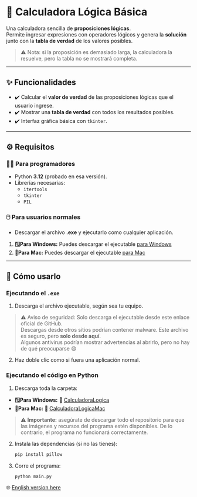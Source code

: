 # 🧮 Calculadora Lógica Básica

Una calculadora sencilla de **proposiciones lógicas**.  
Permite ingresar expresiones con operadores lógicos y genera la **solución** junto con la **tabla de verdad** de los valores posibles.  

> ⚠️ Nota: si la proposición es demasiado larga, la calculadora la resuelve, pero la tabla no se mostrará completa.

---

## ✨ Funcionalidades
- ✔️ Calcular el **valor de verdad** de las proposiciones lógicas que el usuario ingrese.  
- ✔️ Mostrar una **tabla de verdad** con todos los resultados posibles.  
- ✔️ Interfaz gráfica básica con `tkinter`.  

---

## ⚙️ Requisitos

### 👩‍💻 Para programadores
- Python **3.12** (probado en esa versión).  
- Librerías necesarias:
  - `itertools`
  - `tkinter`
  - `PIL`  

### 🖱️ Para usuarios normales
- Descargar el archivo **.exe** y ejecutarlo como cualquier aplicación.
1. **🪟Para Windows:**
  Puedes descargar el ejecutable [para Windows](https://github.com/AravidEz/Logic-Calculator/releases/download/calculadora/CalculadoraLogica.exe)
2. **🍎Para Mac:**
   Puedes descargar el ejecutable [para Mac](https://github.com/AravidEz/Logic-Calculator/releases/download/mac/CalculadoraLogica)
---

## 🚀 Cómo usarlo

### Ejecutando el `.exe`
1. Descarga el archivo ejecutable, según sea tu equipo.
> ⚠️ Aviso de seguridad: Solo descarga el ejecutable desde este enlace oficial de GitHub.  
> Descargas desde otros sitios podrían contener malware. Este archivo es seguro, pero **solo desde aquí**.  
> Algunos antivirus podrían mostrar advertencias al abrirlo, pero no hay de qué preocuparse 😄
  
2. Haz doble clic como si fuera una aplicación normal.  

### Ejecutando el código en Python
1. Descarga toda la carpeta:  
- **🪟Para Windows:** 📂 [CalculadoraLogica](https://github.com/AravidEz/Logic-Calculator/tree/main/CalculadoraLogica)
- **🍎Para Mac:**  📂 [CalculadoraLogicaMac](https://github.com/AravidEz/Logic-Calculator/tree/main/CalculadoraLogicaMac)

> ⚠️ **Importante:** asegúrate de descargar todo el repositorio para que las imágenes y recursos del programa estén disponibles. De lo contrario, el programa no funcionará correctamente.

2. Instala las dependencias (si no las tienes):
   ```bash
   pip install pillow
3. Corre el programa:
   ```bash
   python main.py

🌐 [English version here](./README_EN.md)

